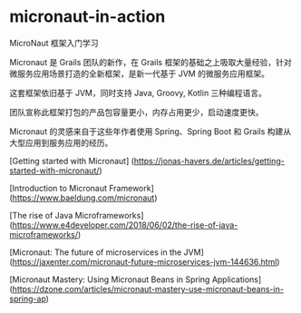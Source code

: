 # micronaut-in-action

MicroNaut 框架入门学习

Micronaut 是 Grails 团队的新作，在 Grails 框架的基础之上吸取大量经验，针对微服务应用场景打造的全新框架，是新一代基于 JVM 的微服务应用框架。

这套框架依旧基于 JVM，同时支持 Java, Groovy, Kotlin 三种编程语言。

团队宣称此框架打包的产品包容量更小，内存占用更少，启动速度更快。

Micronaut 的灵感来自于这些年作者使用 Spring、Spring Boot 和 Grails 构建从大型应用到服务应用的经历。




[Getting started with Micronaut] (https://jonas-havers.de/articles/getting-started-with-micronaut/)

[Introduction to Micronaut Framework] (https://www.baeldung.com/micronaut)

[The rise of Java Microframeworks] (https://www.e4developer.com/2018/06/02/the-rise-of-java-microframeworks/)

[Micronaut: The future of microservices in the JVM] (https://jaxenter.com/micronaut-future-microservices-jvm-144636.html)

[Micronaut Mastery: Using Micronaut Beans in Spring Applications] (https://dzone.com/articles/micronaut-mastery-use-micronaut-beans-in-spring-ap)


